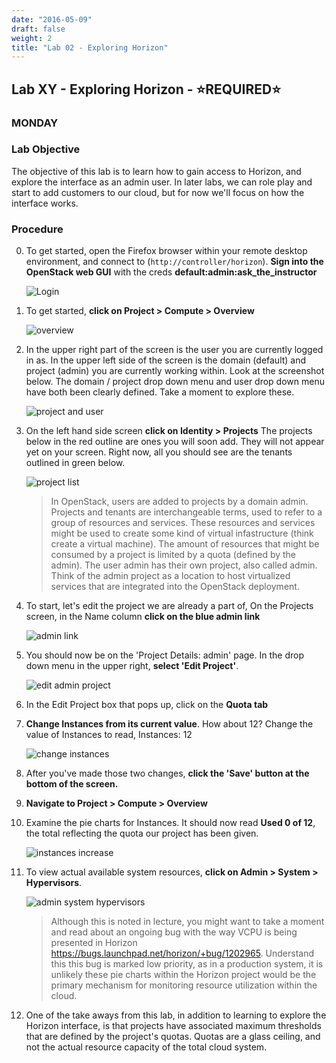 ```yaml
---
date: "2016-05-09"
draft: false
weight: 2
title: "Lab 02 - Exploring Horizon"
---
```


## Lab XY - Exploring Horizon - &#x2B50;REQUIRED&#x2B50;

### MONDAY

### Lab Objective

The objective of this lab is to learn how to gain access to Horizon, and explore the interface as an admin user. In later labs, we can role play and start to add customers to our cloud, but for now we'll focus on how the interface works.

### Procedure

0. To get started, open the Firefox browser within your remote desktop environment, and connect to (`http://controller/horizon`). **Sign into the OpenStack web GUI** with the creds **default:admin:ask_the_instructor**

	![Login](https://alta3.com/labs/images/alta3_lab_02_a_horizon_signin.png)

0. To get started, **click on Project > Compute > Overview**

    ![overview](https://alta3.com/labs/images/alta3_lab_02_a_overview.png)
  
0. In the upper right part of the screen is the user you are currently logged in as. In the upper left side of the screen is the domain (default) and project (admin) you are currently working within. Look at the screenshot below. The domain / project drop down menu and user drop down menu have both been clearly defined. Take a moment to explore these.

    ![project and user](https://alta3.com/labs/images/alta3_lab_02_a_drop_down.png)

0. On the left hand side screen **click on Identity > Projects** The projects below in the red outline are ones you will soon add. They will not appear yet on your screen. Right now, all you should see are the tenants outlined in green below. 

   ![project list](https://alta3.com/labs/images/alta3_lab_02_a_projects.png)

   > In OpenStack, users are added to projects by a domain admin. Projects and tenants are interchangeable terms, used to refer to a group of resources and services. These resources and services might be used to create some kind of virtual infastructure (think create a virtual machine). The amount of resources that might be consumed by a project is limited by a quota (defined by the admin). The user admin has their own project, also called admin. Think of the admin project as a location to host virtualized services that are integrated into the OpenStack deployment.

0. To start, let's edit the project we are already a part of, On the Projects screen, in the Name column **click on the blue admin link**

    ![admin link](https://alta3.com/labs/images/alta3_lab_02_a_blue_admin_link.png)

0. You should now be on the 'Project Details: admin' page. In the drop down menu in the upper right, **select 'Edit Project'**.

    ![edit admin project](https://alta3.com/labs/images/alta3_lab_02_a_project_details.png)

0. In the Edit Project box that pops up, click on the **Quota tab**

0. **Change Instances from its current value**. How about 12? Change the value of Instances to read, Instances: 12

    ![change instances](https://alta3.com/labs/images/alta3_lab_02_a_instances_values.png)

0. After you've made those two changes, **click the 'Save' button at the bottom of the screen.**

0. **Navigate to Project > Compute > Overview**

0. Examine the pie charts for Instances. It should now read **Used 0 of 12**, the total reflecting the quota our project has been given.

    ![instances increase](https://alta3.com/labs/images/alta3_lab_02_a_instances_pie.png)

0. To view actual available system resources, **click on Admin > System > Hypervisors**.

    ![admin system hypervisors](https://alta3.com/labs/images/alta3_lab_02_a_hypervisor_summary.png)
    > Although this is noted in lecture, you might want to take a moment and read about an ongoing bug with the way VCPU is being presented in Horizon https://bugs.launchpad.net/horizon/+bug/1202965. Understand this this bug is marked low priority, as in a production system, it is unlikely these pie charts within the Horizon project would be the primary mechanism for monitoring resource utilization within the cloud.

0. One of the take aways from this lab, in addition to learning to explore the Horizon interface, is that projects have associated maximum thresholds that are defined by the project's quotas. Quotas are a glass ceiling, and not the actual resource capacity of the total cloud system.
